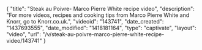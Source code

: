 {
    "title": "Steak au Poivre- Marco Pierre White recipe video",
    "description": "For more videos, recipes and cooking tips from Marco Pierre White and Knorr, go to Knorr.co.uk.",
    "videoid": "143741",
    "date_created": "1437693555",
    "date_modified": "1418181164",
    "type": "captivate",
    "layout": "video",
    "url": "\/v\/steak-au-poivre-marco-pierre-white-recipe-video\/143741"
}